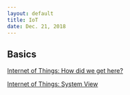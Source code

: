 ```yaml
---
layout: default
title: IoT
date: Dec. 21, 2018
---
```



## Basics
[Internet of Things: How did we get here?](IoT/IoT-UCSD)

[Internet of Things: System View](IoT/IoT-System)


